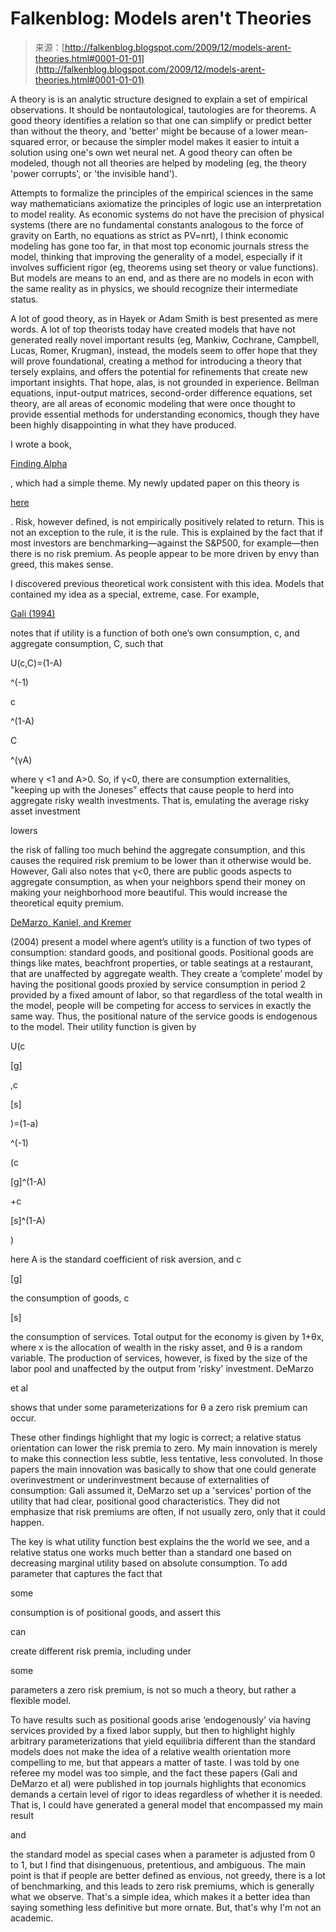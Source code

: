 <!--yml
category: 未分类
date: 2024-05-12 21:40:25
-->

# Falkenblog: Models aren't Theories

> 来源：[http://falkenblog.blogspot.com/2009/12/models-arent-theories.html#0001-01-01](http://falkenblog.blogspot.com/2009/12/models-arent-theories.html#0001-01-01)

A theory is is an analytic structure designed to explain a set of empirical observations. It should be nontautological, tautologies are for theorems. A good theory identifies a relation so that one can simplify or predict better than without the theory, and 'better' might be because of a lower mean-squared error, or because the simpler model makes it easier to intuit a solution using one's own wet neural net. A good theory can often be modeled, though not all theories are helped by modeling (eg, the theory 'power corrupts', or 'the invisible hand').

Attempts to formalize the principles of the empirical sciences in the same way mathematicians axiomatize the principles of logic use an interpretation to model reality. As economic systems do not have the precision of physical systems (there are no fundamental constants analogous to the force of gravity on Earth, no equations as strict as PV=nrt), I think economic modeling has gone too far, in that most top economic journals stress the model, thinking that improving the generality of a model, especially if it involves sufficient rigor (eg, theorems using set theory or value functions). But models are means to an end, and as there are no models in econ with the same reality as in physics, we should recognize their intermediate status.

A lot of good theory, as in Hayek or Adam Smith is best presented as mere words. A lot of top theorists today have created models that have not generated really novel important results (eg, Mankiw, Cochrane, Campbell, Lucas, Romer, Krugman), instead, the models seem to offer hope that they will prove foundational, creating a method for introducing a theory that tersely explains, and offers the potential for refinements that create new important insights. That hope, alas, is not grounded in experience. Bellman equations, input-output matrices, second-order difference equations, set theory, are all areas of economic modeling that were once thought to provide essential methods for understanding economics, though they have been highly disappointing in what they have produced.

I wrote a book,

[Finding Alpha](http://www.efalken.com/video/index.html)

, which had a simple theme. My newly updated paper on this theory is

[here](http://papers.ssrn.com/sol3/papers.cfm?abstract_id=1420356)

. Risk, however defined, is not empirically positively related to return. This is not an exception to the rule, it is the rule. This is explained by the fact that if most investors are benchmarking—against the S&P500, for example—then there is no risk premium. As people appear to be more driven by envy than greed, this makes sense.

I discovered previous theoretical work consistent with this idea. Models that contained my idea as a special, extreme, case. For example,

[Gali (1994)](http://ideas.repec.org/a/mcb/jmoncb/v26y1994i1p1-8.html)

notes that if utility is a function of both one’s own consumption, c, and aggregate consumption, C, such that

U(c,C)=(1-A)

^(-1)

c

^(1-A)

C

^(γA)

where γ <1 and A>0\. So, if γ<0, there are consumption externalities, "keeping up with the Joneses” effects that cause people to herd into aggregate risky wealth investments. That is, emulating the average risky asset investment

lowers

the risk of falling too much behind the aggregate consumption, and this causes the required risk premium to be lower than it otherwise would be. However, Gali also notes that γ<0, there are public goods aspects to aggregate consumption, as when your neighbors spend their money on making your neighborhood more beautiful. This would increase the theoretical equity premium.

[DeMarzo, Kaniel, and Kremer](http://papers.ssrn.com/sol3/papers.cfm?abstract_id=668137)

(2004) present a model where agent’s utility is a function of two types of consumption: standard goods, and positional goods. Positional goods are things like mates, beachfront properties, or table seatings at a restaurant, that are unaffected by aggregate wealth. They create a ‘complete’ model by having the positional goods proxied by service consumption in period 2 provided by a fixed amount of labor, so that regardless of the total wealth in the model, people will be competing for access to services in exactly the same way. Thus, the positional nature of the service goods is endogenous to the model. Their utility function is given by

U(c

[g]

,c

[s]

)=(1-a)

^(-1)

(c

[g]^(1-A)

+c

[s]^(1-A)

)

here A is the standard coefficient of risk aversion, and c

[g]

the consumption of goods, c

[s]

the consumption of services. Total output for the economy is given by 1+θx, where x is the allocation of wealth in the risky asset, and θ is a random variable. The production of services, however, is fixed by the size of the labor pool and unaffected by the output from 'risky' investment. DeMarzo

et al

shows that under some parameterizations for θ a zero risk premium can occur.

These other findings highlight that my logic is correct; a relative status orientation can lower the risk premia to zero. My main innovation is merely to make this connection less subtle, less tentative, less convoluted. In those papers the main innovation was basically to show that one could generate overinvestment or underinvestment because of externalities of consumption: Gali assumed it, DeMarzo set up a 'services' portion of the utility that had clear, positional good characteristics. They did not emphasize that risk premiums are often, if not usually zero, only that it could happen.

The key is what utility function best explains the the world we see, and a relative status one works much better than a standard one based on decreasing marginal utility based on absolute consumption. To add parameter that captures the fact that

some

consumption is of positional goods, and assert this

can

create different risk premia, including under

some

parameters a zero risk premium, is not so much a theory, but rather a flexible model.

To have results such as positional goods arise ‘endogenously’ via having services provided by a fixed labor supply, but then to highlight highly arbitrary parameterizations that yield equilibria different than the standard models does not make the idea of a relative wealth orientation more compelling to me, but that appears a matter of taste. I was told by one referee my model was too simple, and the fact these papers (Gali and DeMarzo et al) were published in top journals highlights that economics demands a certain level of rigor to ideas regardless of whether it is needed. That is, I could have generated a general model that encompassed my main result

and

the standard model as special cases when a parameter is adjusted from 0 to 1, but I find that disingenuous, pretentious, and ambiguous. The main point is that if people are better defined as envious, not greedy, there is a lot of benchmarking, and this leads to zero risk premiums, which is generally what we observe. That's a simple idea, which makes it a better idea than saying something less definitive but more ornate. But, that's why I'm not an academic.